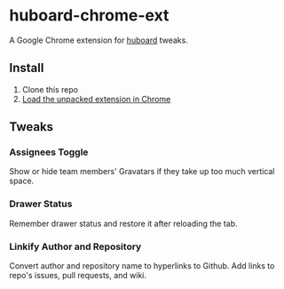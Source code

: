 huboard-chrome-ext
==========
A Google Chrome extension for [huboard](https://github.com/rauhryan/huboard) tweaks.

Install
-------
1. Clone this repo
2. [Load the unpacked extension in Chrome](http://developer.chrome.com/extensions/getstarted.html#unpacked)

Tweaks
------
### Assignees Toggle
Show or hide team members' Gravatars if they take up too much vertical space.

### Drawer Status
Remember drawer status and restore it after reloading the tab.

### Linkify Author and Repository
Convert author and repository name to hyperlinks to Github. Add links to repo's issues, pull requests, and wiki.
